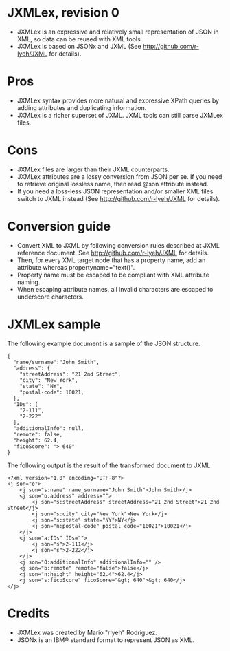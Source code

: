 JXMLex, revision 0
==================

- JXMLex is an expressive and relatively small representation of JSON in XML, so data can be reused with XML tools.
- JXMLex is based on JSONx and JXML (See http://github.com/r-lyeh/JXML for details). 

Pros
====
- JXMLex syntax provides more natural and expressive XPath queries by adding attributes and duplicating information.
- JXMLex is a richer superset of JXML. JXML tools can still parse JXMLex files.

Cons
====
- JXMLex files are larger than their JXML counterparts.
- JXMLex attributes are a lossy conversion from JSON per se. If you need to retrieve original lossless name, then read @son attribute instead.
- If you need a loss-less JSON representation and/or smaller XML files switch to JXML instead (See http://github.com/r-lyeh/JXML for details).

Conversion guide
================

- Convert XML to JXML by following conversion rules described at JXML reference document. See http://github.com/r-lyeh/JXML for details.
- Then, for every XML target node that has a property name, add an attribute whereas propertyname="text()".
- Property name must be escaped to be compliant with XML attribute naming.
- When escaping attribute names, all invalid characters are escaped to underscore characters.

JXMLex sample
=============

The following example document is a sample of the JSON structure.

    {
      "name/surname":"John Smith",
      "address": {
        "streetAddress": "21 2nd Street",
        "city": "New York",
        "state": "NY",
        "postal-code": 10021,
      },
      "IDs": [
        "2-111",
        "2-222"
      ],
      "additionalInfo": null,
      "remote": false,
      "height": 62.4,
      "ficoScore": "> 640"
    }

The following output is the result of the transformed document to JXML.

    <?xml version="1.0" encoding="UTF-8"?>
    <j son="o">
        <j son="s:name" name_surname="John Smith">John Smith</j>
        <j son="o:address" address="">
            <j son="s:streetAddress" streetAddress="21 2nd Street">21 2nd Street</j>
            <j son="s:city" city="New York">New York</j>
            <j son="s:state" state="NY">NY</j>
            <j son="n:postal-code" postal_code="10021">10021</j>
        </j>
        <j son="a:IDs" IDs="">
            <j son="s">2-111</j>
            <j son="s">2-222</j>
        </j>
        <j son="0:additionalInfo" additionalInfo="" />
        <j son="b:remote" remote="false">false</j>
        <j son="n:height" height="62.4">62.4</j>
        <j son="s:ficoScore" ficoScore="&gt; 640">&gt; 640</j>
    </j>

Credits
=======

- JXMLex was created by Mario "rlyeh" Rodriguez.
- JSONx is an IBM® standard format to represent JSON as XML.
